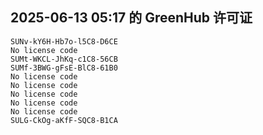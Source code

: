 ## 2025-06-13 05:17 的 GreenHub 许可证
```
SUNv-kY6H-Hb7o-l5C8-D6CE
No license code
SUMt-WKCL-JhKq-c1C8-56CB
SUMf-3BWG-gFsE-BlC8-61B0
No license code
No license code
No license code
No license code
No license code
SULG-CkOg-aKfF-SQC8-B1CA
```
